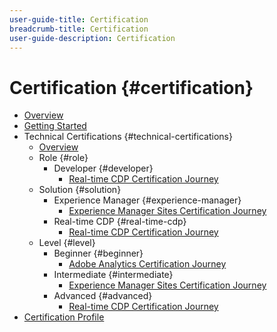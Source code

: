```yaml
---
user-guide-title: Certification
breadcrumb-title: Certification
user-guide-description: Certification
---
```


# Certification {#certification}

+ [Overview](overview.md)
+ [Getting Started](getting-started.md)
+ Technical Certifications {#technical-certifications}
  + [Overview](technical-certifications.md)
  + Role {#role}
    + Developer {#developer}
      + [Real-time CDP Certification Journey](journeys/real-time-cdp.md)
  + Solution {#solution}
    + Experience Manager {#experience-manager}
      + [Experience Manager Sites Certification Journey](https://experienceleague.corp.adobe.com/docs/certification/certification/technical-certifications/role/developer/real-time-cdp.html) 
    + Real-time CDP {#real-time-cdp}
      + [Real-time CDP Certification Journey](https://experienceleague.corp.adobe.com/docs/certification/certification/technical-certifications/role/developer/real-time-cdp.html)
  + Level {#level}
    + Beginner {#beginner}
      + [Adobe Analytics Certification Journey](https://experienceleague.corp.adobe.com/docs/certification/certification/technical-certifications/role/developer/real-time-cdp.html)
    + Intermediate {#intermediate}
      + [Experience Manager Sites Certification Journey](https://experienceleague.corp.adobe.com/docs/certification/certification/technical-certifications/role/developer/real-time-cdp.html)  
    + Advanced {#advanced}
      + [Real-time CDP Certification Journey](https://experienceleague.corp.adobe.com/docs/certification/certification/technical-certifications/role/developer/real-time-cdp.html)
+ [Certification Profile](profile.md)

<!--

Articles must be added to this TOC file in order to render.

Use this list format to specify links to articles and section headings that expand and collapse in the left rail of the user guide.

An article link CANNOT be used as a section heading.
-->
